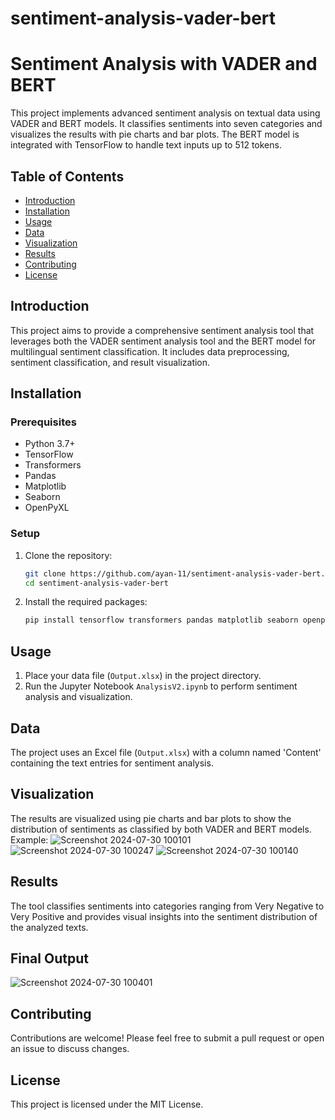 # sentiment-analysis-vader-bert

# Sentiment Analysis with VADER and BERT

This project implements advanced sentiment analysis on textual data using VADER and BERT models. It classifies sentiments into seven categories and visualizes the results with pie charts and bar plots. The BERT model is integrated with TensorFlow to handle text inputs up to 512 tokens.

## Table of Contents
- [Introduction](#introduction)
- [Installation](#installation)
- [Usage](#usage)
- [Data](#data)
- [Visualization](#visualization)
- [Results](#results)
- [Contributing](#contributing)
- [License](#license)

## Introduction
This project aims to provide a comprehensive sentiment analysis tool that leverages both the VADER sentiment analysis tool and the BERT model for multilingual sentiment classification. It includes data preprocessing, sentiment classification, and result visualization.

## Installation

### Prerequisites
- Python 3.7+
- TensorFlow
- Transformers
- Pandas
- Matplotlib
- Seaborn
- OpenPyXL

### Setup
1. Clone the repository:
   ```sh
   git clone https://github.com/ayan-11/sentiment-analysis-vader-bert.git
   cd sentiment-analysis-vader-bert
   ```

2. Install the required packages:
   ```sh
   pip install tensorflow transformers pandas matplotlib seaborn openpyxl vaderSentiment
   ```

## Usage
1. Place your data file (`Output.xlsx`) in the project directory.
2. Run the Jupyter Notebook `AnalysisV2.ipynb` to perform sentiment analysis and visualization.

## Data
The project uses an Excel file (`Output.xlsx`) with a column named 'Content' containing the text entries for sentiment analysis.

## Visualization
The results are visualized using pie charts and bar plots to show the distribution of sentiments as classified by both VADER and BERT models.
Example:
![Screenshot 2024-07-30 100101](https://github.com/user-attachments/assets/38720a2a-063a-4018-a6f6-749167818d49)
![Screenshot 2024-07-30 100247](https://github.com/user-attachments/assets/9f7d1529-5d52-4ecc-a280-c1990eea1382)
![Screenshot 2024-07-30 100140](https://github.com/user-attachments/assets/6e6850fb-0cd5-4d78-b4b9-de1d333c350d)


## Results
The tool classifies sentiments into categories ranging from Very Negative to Very Positive and provides visual insights into the sentiment distribution of the analyzed texts.

## Final Output
![Screenshot 2024-07-30 100401](https://github.com/user-attachments/assets/cb090b24-3cb2-4767-b6e4-64dee9bafe7c)

## Contributing
Contributions are welcome! Please feel free to submit a pull request or open an issue to discuss changes.

## License
This project is licensed under the MIT License.
